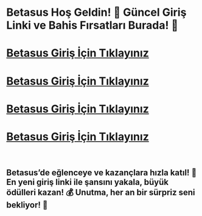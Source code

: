 # Betasus Hoş Geldin! 🚀 Güncel Giriş Linki ve Bahis Fırsatları Burada! 🎉

# [Betasus Giriş İçin Tıklayınız](https://t.ly/IsLRQ)
# [Betasus Giriş İçin Tıklayınız](https://t.ly/IsLRQ)
# [Betasus Giriş İçin Tıklayınız](https://t.ly/IsLRQ)
# [Betasus Giriş İçin Tıklayınız](https://t.ly/IsLRQ)

<br>

## Betasus’de eğlenceye ve kazançlara hızla katıl! 🎯 En yeni giriş linki ile şansını yakala, büyük ödülleri kazan! 💰 Unutma, her an bir sürpriz seni bekliyor! 🎁
